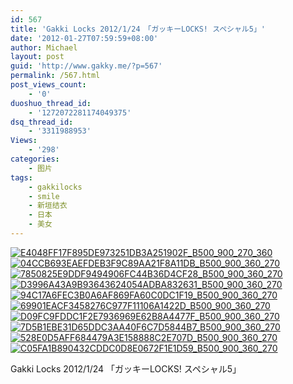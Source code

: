 ```yaml
---
id: 567
title: 'Gakki Locks 2012/1/24　「ガッキーLOCKS! スペシャル5」'
date: '2012-01-27T07:59:59+08:00'
author: Michael
layout: post
guid: 'http://www.gakky.me/?p=567'
permalink: /567.html
post_views_count:
    - '0'
duoshuo_thread_id:
    - '1272072281174049375'
dsq_thread_id:
    - '3311988953'
Views:
    - '298'
categories:
    - 图片
tags:
    - gakkilocks
    - smile
    - 新垣结衣
    - 日本
    - 美女
---
```


[![E4048FF17F895DE973251DB3A251902F_B500_900_270_360](http://www.yui-aragaki.org/wp-content/uploads/img/E4048FF17F895DE973251DB3A251902F_B500_900_270_360.jpeg)](http://www.yui-aragaki.org/wp-content/uploads/img/E4048FF17F895DE973251DB3A251902F_B1280_1280_270_360.jpeg) [![04CCB693EAEFDEB3F9C89AA21F8A11DB_B500_900_360_270](http://www.yui-aragaki.org/wp-content/uploads/img/04CCB693EAEFDEB3F9C89AA21F8A11DB_B500_900_360_270.jpeg)](http://www.yui-aragaki.org/wp-content/uploads/img/04CCB693EAEFDEB3F9C89AA21F8A11DB_B1280_1280_360_270.jpeg) [![7850825E9DDF9494906FC44B36D4CF28_B500_900_360_270](http://www.yui-aragaki.org/wp-content/uploads/img/7850825E9DDF9494906FC44B36D4CF28_B500_900_360_270.jpeg)](http://www.yui-aragaki.org/wp-content/uploads/img/7850825E9DDF9494906FC44B36D4CF28_B1280_1280_360_270.jpeg) [![D3996A43A9B93643624054ADBA832631_B500_900_360_270](http://www.yui-aragaki.org/wp-content/uploads/img/D3996A43A9B93643624054ADBA832631_B500_900_360_270.jpeg)](http://www.yui-aragaki.org/wp-content/uploads/img/D3996A43A9B93643624054ADBA832631_B1280_1280_360_270.jpeg) [![94C17A6FEC3B0A6AF869FA60C0DC1F19_B500_900_360_270](http://www.yui-aragaki.org/wp-content/uploads/img/94C17A6FEC3B0A6AF869FA60C0DC1F19_B500_900_360_270.jpeg)](http://www.yui-aragaki.org/wp-content/uploads/img/94C17A6FEC3B0A6AF869FA60C0DC1F19_B1280_1280_360_270.jpeg) [![69901EACF3458276C977F11106A1422D_B500_900_360_270](http://www.yui-aragaki.org/wp-content/uploads/img/69901EACF3458276C977F11106A1422D_B500_900_360_270.jpeg)](http://www.yui-aragaki.org/wp-content/uploads/img/69901EACF3458276C977F11106A1422D_B1280_1280_360_270.jpeg) [![D09FC9FDDC1F2E7936969E62B8A4477F_B500_900_360_270](http://www.yui-aragaki.org/wp-content/uploads/img/D09FC9FDDC1F2E7936969E62B8A4477F_B500_900_360_270.jpeg)](http://www.yui-aragaki.org/wp-content/uploads/img/D09FC9FDDC1F2E7936969E62B8A4477F_B1280_1280_360_270.jpeg) [![7D5B1EBE31D65DDC3AA40F6C7D5844B7_B500_900_360_270](http://www.yui-aragaki.org/wp-content/uploads/img/7D5B1EBE31D65DDC3AA40F6C7D5844B7_B500_900_360_270.jpeg)](http://www.yui-aragaki.org/wp-content/uploads/img/7D5B1EBE31D65DDC3AA40F6C7D5844B7_B1280_1280_360_270.jpeg) [![528E0D5AFF684479A3E158888C2E707D_B500_900_360_270](http://www.yui-aragaki.org/wp-content/uploads/img/528E0D5AFF684479A3E158888C2E707D_B500_900_360_270.jpeg)](http://www.yui-aragaki.org/wp-content/uploads/img/528E0D5AFF684479A3E158888C2E707D_B1280_1280_360_270.jpeg) [![C05FA1B890432CDDC0D8E0672F1E1D59_B500_900_360_270](http://www.yui-aragaki.org/wp-content/uploads/img/C05FA1B890432CDDC0D8E0672F1E1D59_B500_900_360_270.jpeg)](http://www.yui-aragaki.org/wp-content/uploads/img/C05FA1B890432CDDC0D8E0672F1E1D59_B1280_1280_360_270.jpeg)

Gakki Locks 2012/1/24 「ガッキーLOCKS! スペシャル5」